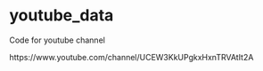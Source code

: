 # youtube_data

<p>Code for youtube channel</p>
https://www.youtube.com/channel/UCEW3KkUPgkxHxnTRVAtIt2A
